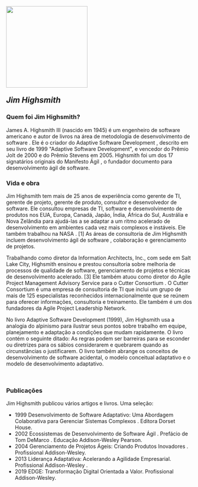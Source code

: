   <h2><img src="https://m.media-amazon.com/images/W/WEBP_402378-T2/images/S/amzn-author-media-prod/tahj8i2mj5g32e73ocg197p2hn._SX450_.jpg"/ width="220px">
  <p><em>Jim Highsmith</em><p></h2>

<h3>Quem foi Jim Highsmith?</h3>

<p>James A. Highsmith III (nascido em 1945) é um engenheiro de software americano e autor de livros na área de metodologia de desenvolvimento de software . Ele é o criador do Adaptive Software Development , descrito em seu livro de 1999 "Adaptive Software Development", e vencedor do Prêmio Jolt de 2000 e do Prêmio Stevens em 2005. Highsmith foi um dos 17 signatários originais do Manifesto Ágil , o fundador documento para desenvolvimento ágil de software.</p>

<h3>Vida e obra</h3>

<p>Jim Highsmith tem mais de 25 anos de experiência como gerente de TI, gerente de projeto, gerente de produto, consultor e desenvolvedor de software. Ele consultou empresas de TI, software e desenvolvimento de produtos nos EUA, Europa, Canadá, Japão, Índia, África do Sul, Austrália e Nova Zelândia para ajudá-las a se adaptar a um ritmo acelerado de desenvolvimento em ambientes cada vez mais complexos e instáveis. Ele também trabalhou na NASA . [1] As áreas de consultoria de Jim Highsmith incluem desenvolvimento ágil de software , colaboração e gerenciamento de projetos.</p>

<p>Trabalhando como diretor da Information Architects, Inc., com sede em Salt Lake City, Highsmith ensinou e prestou consultoria sobre melhoria de processos de qualidade de software, gerenciamento de projetos e técnicas de desenvolvimento acelerado. [3] Ele também atuou como diretor do Agile Project Management Advisory Service para o Cutter Consortium . O Cutter Consortium é uma empresa de consultoria de TI que inclui um grupo de mais de 125 especialistas reconhecidos internacionalmente que se reúnem para oferecer informações, consultoria e treinamento. Ele também é um dos fundadores da Agile Project Leadership Network.</p>

<p>No livro Adaptive Software Development (1999), Jim Highsmith usa a analogia do alpinismo para ilustrar seus pontos sobre trabalho em equipe, planejamento e adaptação a condições que mudam rapidamente. O livro contém o seguinte ditado: As regras podem ser barreiras para se esconder ou diretrizes para os sábios considerarem e quebrarem quando as circunstâncias o justificarem. O livro também abrange os conceitos de desenvolvimento de software acidental, o modelo conceitual adaptativo e o modelo de desenvolvimento adaptativo.</p>

</br>

<h3>Publicações</h3>

Jim Highsmith publicou vários artigos e livros. Uma seleção:
<ul>
 <li>1999 Desenvolvimento de Software Adaptativo: Uma Abordagem Colaborativa para Gerenciar Sistemas Complexos . Editora Dorset House.</li>
 <li>2002 Ecossistemas de Desenvolvimento de Software Ágil . Prefácio de Tom DeMarco . Educação Addison-Wesley Pearson.</li>
 <li>2004 Gerenciamento de Projetos Ágeis: Criando Produtos Inovadores . Profissional Addison-Wesley.</li>
 <li>2013 Liderança Adaptativa: Acelerando a Agilidade Empresarial. Profissional Addison-Wesley .</li>
 <li>2019 EDGE: Transformação Digital Orientada a Valor. Profissional Addison-Wesley.</li>
</ul>




